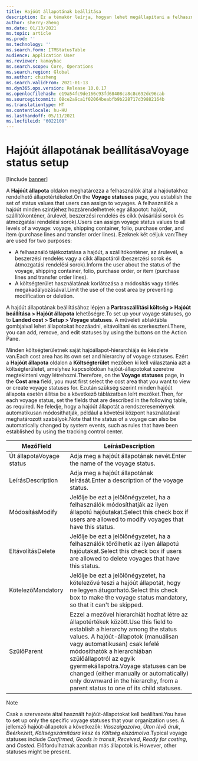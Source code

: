 ```yaml
---
title: Hajóút állapotának beállítása
description: Ez a témakör leírja, hogyan lehet megállapítani a felhasználók által hajóutakhoz rendelhető állapotértékeket.
author: sherry-zheng
ms.date: 01/13/2021
ms.topic: article
ms.prod: ''
ms.technology: ''
ms.search.form: ITMStatusTable
audience: Application User
ms.reviewer: kamaybac
ms.search.scope: Core, Operations
ms.search.region: Global
ms.author: chuzheng
ms.search.validFrom: 2021-01-13
ms.dyn365.ops.version: Release 10.0.17
ms.openlocfilehash: e19a54fc9de166c93fd68408ca8c8c692dc96cab
ms.sourcegitcommit: 08ce2a9ca1f02064beabfb9b228717d39882164b
ms.translationtype: HT
ms.contentlocale: hu-HU
ms.lasthandoff: 05/11/2021
ms.locfileid: "6022108"
---
```

# <a name="voyage-status-setup"></a><span data-ttu-id="3b5a3-103">Hajóút állapotának beállítása</span><span class="sxs-lookup"><span data-stu-id="3b5a3-103">Voyage status setup</span></span>

[!include [banner](../../includes/banner.md)]

<span data-ttu-id="3b5a3-104">A **Hajóút állapota** oldalon meghatározza a felhasználók által a hajóutakhoz rendelhető állapotértékeket.</span><span class="sxs-lookup"><span data-stu-id="3b5a3-104">On the **Voyage statuses** page, you establish the set of status values that users can assign to voyages.</span></span> <span data-ttu-id="3b5a3-105">A felhasználók a hajóút minden szintjéhez hozzárendelhetnek egy állapotot: hajóút, szállítókonténer, árulevél, beszerzési rendelés és cikk (vásárlási sorok és átmozgatási rendelési sorok).</span><span class="sxs-lookup"><span data-stu-id="3b5a3-105">Users can assign voyage status values to all levels of a voyage: voyage, shipping container, folio, purchase order, and item (purchase lines and transfer order lines).</span></span> <span data-ttu-id="3b5a3-106">Ezeknek két céljuk van:</span><span class="sxs-lookup"><span data-stu-id="3b5a3-106">They are used for two purposes:</span></span>

- <span data-ttu-id="3b5a3-107">A felhasználó tájékoztatása a hajóút, a szállítókonténer, az árulevél, a beszerzési rendelés vagy a cikk állapotáról (beszerzési sorok és átmozgatási rendelési sorok).</span><span class="sxs-lookup"><span data-stu-id="3b5a3-107">Inform the user about the status of the voyage, shipping container, folio, purchase order, or item (purchase lines and transfer order lines).</span></span>
- <span data-ttu-id="3b5a3-108">A költségterület használatának korlátozása a módosítás vagy törlés megakadályozásával.</span><span class="sxs-lookup"><span data-stu-id="3b5a3-108">Limit the use of the cost area by preventing modification or deletion.</span></span>

<span data-ttu-id="3b5a3-109">A hajóút állapotának beállításához lépjen a **Partraszállítási költség \> Hajóút beállítása \> Hajóút állapota** lehetőségre.</span><span class="sxs-lookup"><span data-stu-id="3b5a3-109">To set up your voyage statuses, go to **Landed cost \> Setup \> Voyage statuses**.</span></span> <span data-ttu-id="3b5a3-110">A műveleti ablaktábla gombjaival lehet állapotokat hozzáadni, eltávolítani és szerkeszteni.</span><span class="sxs-lookup"><span data-stu-id="3b5a3-110">There, you can add, remove, and edit statuses by using the buttons on the Action Pane.</span></span>

<span data-ttu-id="3b5a3-111">Minden költségterületnek saját hajóállapot-hierarchiája és készlete van.</span><span class="sxs-lookup"><span data-stu-id="3b5a3-111">Each cost area has its own set and hierarchy of voyage statuses.</span></span> <span data-ttu-id="3b5a3-112">Ezért a **Hajóút állapota** oldalon a **Költségterület** mezőben ki kell választania azt a költségterületet, amelyhez kapcsolódóan hajóút-állapotokat szeretne megtekinteni vagy létrehozni.</span><span class="sxs-lookup"><span data-stu-id="3b5a3-112">Therefore, on the **Voyage statuses** page, in the **Cost area** field, you must first select the cost area that you want to view or create voyage statuses for.</span></span> <span data-ttu-id="3b5a3-113">Ezután szükség szerint minden hajóút állapota esetén állítsa be a következő táblázatban leírt mezőket.</span><span class="sxs-lookup"><span data-stu-id="3b5a3-113">Then, for each voyage status, set the fields that are described in the following table, as required.</span></span> <span data-ttu-id="3b5a3-114">Ne feledje, hogy a hajóút állapotát a rendszeresemények automatikusan módosíthatják, például a követési központ használatával meghatározott szabályok.</span><span class="sxs-lookup"><span data-stu-id="3b5a3-114">Note that the status of a voyage can also be automatically changed by system events, such as rules that have been established by using the tracking control center.</span></span>

| <span data-ttu-id="3b5a3-115">Mező</span><span class="sxs-lookup"><span data-stu-id="3b5a3-115">Field</span></span> | <span data-ttu-id="3b5a3-116">Leírás</span><span class="sxs-lookup"><span data-stu-id="3b5a3-116">Description</span></span> |
|---|---|
| <span data-ttu-id="3b5a3-117">Út állapota</span><span class="sxs-lookup"><span data-stu-id="3b5a3-117">Voyage status</span></span> | <span data-ttu-id="3b5a3-118">Adja meg a hajóút állapotának nevét.</span><span class="sxs-lookup"><span data-stu-id="3b5a3-118">Enter the name of the voyage status.</span></span> |
| <span data-ttu-id="3b5a3-119">Leírás</span><span class="sxs-lookup"><span data-stu-id="3b5a3-119">Description</span></span> | <span data-ttu-id="3b5a3-120">Adja meg a hajóút állapotának leírását.</span><span class="sxs-lookup"><span data-stu-id="3b5a3-120">Enter a description of the voyage status.</span></span> |
| <span data-ttu-id="3b5a3-121">Módosítás</span><span class="sxs-lookup"><span data-stu-id="3b5a3-121">Modify</span></span> | <span data-ttu-id="3b5a3-122">Jelölje be ezt a jelölőnégyzetet, ha a felhasználók módosíthatják az ilyen állapotú hajóutakat.</span><span class="sxs-lookup"><span data-stu-id="3b5a3-122">Select this check box if users are allowed to modify voyages that have this status.</span></span> |
| <span data-ttu-id="3b5a3-123">Eltávolítás</span><span class="sxs-lookup"><span data-stu-id="3b5a3-123">Delete</span></span> | <span data-ttu-id="3b5a3-124">Jelölje be ezt a jelölőnégyzetet, ha a felhasználók törölhetik az ilyen állapotú hajóutakat.</span><span class="sxs-lookup"><span data-stu-id="3b5a3-124">Select this check box if users are allowed to delete voyages that have this status.</span></span> |
| <span data-ttu-id="3b5a3-125">Kötelező</span><span class="sxs-lookup"><span data-stu-id="3b5a3-125">Mandatory</span></span> | <span data-ttu-id="3b5a3-126">Jelölje be ezt a jelölőnégyzetet, ha kötelezővé teszi a hajóút állapotát, hogy ne legyen átugorható.</span><span class="sxs-lookup"><span data-stu-id="3b5a3-126">Select this check box to make the voyage status mandatory, so that it can't be skipped.</span></span> |
| <span data-ttu-id="3b5a3-127">Szülő</span><span class="sxs-lookup"><span data-stu-id="3b5a3-127">Parent</span></span> | <span data-ttu-id="3b5a3-128">Ezzel a mezővel hierarchiát hozhat létre az állapotértékek között.</span><span class="sxs-lookup"><span data-stu-id="3b5a3-128">Use this field to establish a hierarchy among the status values.</span></span> <span data-ttu-id="3b5a3-129">A hajóút-állapotok (manuálisan vagy automatikusan) csak lefelé módosíthatók a hierarchiában szülőállapotról az egyik gyermekállapotra.</span><span class="sxs-lookup"><span data-stu-id="3b5a3-129">Voyage statuses can be changed (either manually or automatically) only downward in the hierarchy, from a parent status to one of its child statuses.</span></span>

> [!NOTE]
> <span data-ttu-id="3b5a3-130">Csak a szervezete által használt hajóút-állapotokat kell beállítani.</span><span class="sxs-lookup"><span data-stu-id="3b5a3-130">You have to set up only the specific voyage statuses that your organization uses.</span></span> <span data-ttu-id="3b5a3-131">A jellemző hajóút-állapotok a következők: *Visszaigazolva*, *Úton lévő áruk*, *Beérkezett*, *Költségszámításra kész* és *Költség elszámolva*.</span><span class="sxs-lookup"><span data-stu-id="3b5a3-131">Typical voyage statuses include *Confirmed*, *Goods in transit*, *Received*, *Ready for costing*, and *Costed*.</span></span> <span data-ttu-id="3b5a3-132">Előfordulhatnak azonban más állapotok is.</span><span class="sxs-lookup"><span data-stu-id="3b5a3-132">However, other statuses might be present.</span></span>
